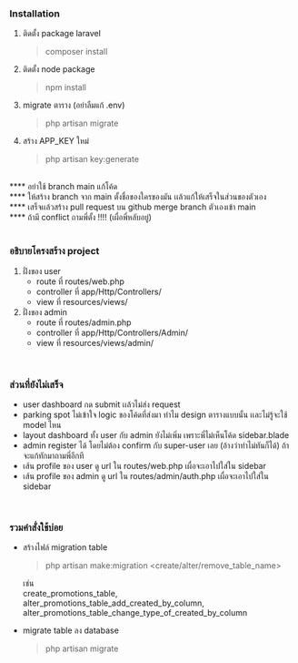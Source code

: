 ### Installation

1. ติดตั้ง package laravel
    > composer install
2. ติดตั้ง node package
    > npm install
3. migrate ตาราง (อย่าลืมแก้ .env)
    > php artisan migrate
4. สร้าง APP_KEY ใหม่
    > php artisan key:generate

<br>
**** อย่าใช้ branch main แก้โค้ด <br>
**** ให้สร้าง branch จาก main ตั้งชื่อของใครของมัน เเล้วแก้ให้เสร็จในส่วนของตัวเอง<br>
**** เสร็จเเล้วสร้าง pull request บน github merge branch ตัวเองเข้า main<br>
**** ถ้ามี conflict ถามพี่ตั้ง !!!! (เผื่อพี่หลับอยู่)<br>
<br>

### อธิบายโครงสร้าง project

1. ฝั่งของ user
    - route ที่ routes/web.php
    - controller ที่ app/Http/Controllers/
    - view ที่ resources/views/
2. ฝั่งของ admin
    - route ที่ routes/admin.php
    - controller ที่ app/Http/Controllers/Admin/
    - view ที่ resources/views/admin/

<br>

### ส่วนที่ยังไม่เสร็จ

-   user dashboard กด submit เเล้วไม่ส่ง request
-   parking spot ไม่เข้าใจ logic ของโค้ดที่ส่งมา ทำไม design ตารางแบบนั้น เเละไม่รู้จะใช้ model ไหน
-   layout dashboard ทั้ง user กับ admin ยังไม่เพิ่ม เพราะพี่ไม่เห็นโค้ด sidebar.blade
-   admin register ได้ โดยไม่ต้อง confirm กับ super-user เลย (อ้างว่าทำไม่ทันก็ได้) ถ้าจะแก้ทักมาถามพี่อีกที
-   เส้น profile ของ user ดู url ใน routes/web.php เผื่อจะเอาไปใส่ใน sidebar
-   เส้น profile ของ admin ดู url ใน routes/admin/auth.php เผื่อจะเอาไปใส่ใน sidebar

<br>

### รวมคำสั่งใช้บ่อย

-   สร้างไฟล์ migration table

    > php artisan make:migration <create/alter/remove_table_name>

    เช่น <br>
    create_promotions_table,<br>
    alter_promotions_table_add_created_by_column,<br>
    alter_promotions_table_change_type_of_created_by_column<br>

-   migrate table ลง database
    > php artisan migrate
